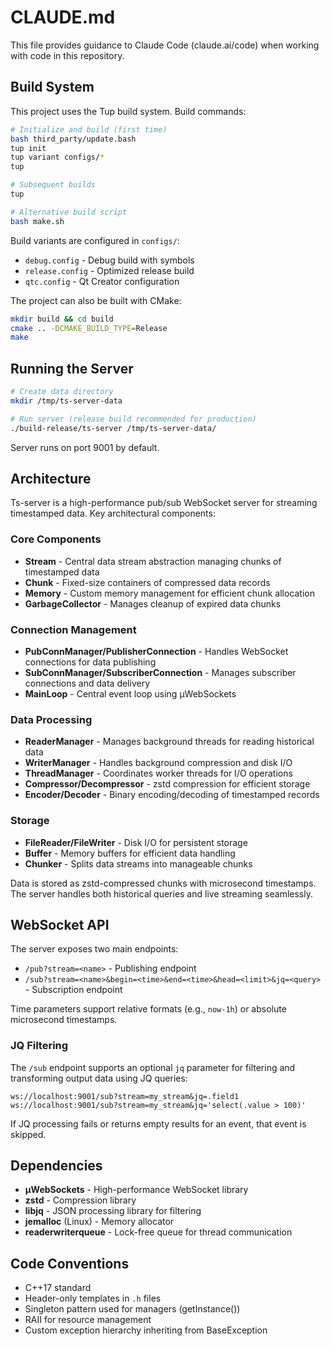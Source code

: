 # CLAUDE.md

This file provides guidance to Claude Code (claude.ai/code) when working with code in this repository.

## Build System

This project uses the Tup build system. Build commands:

```bash
# Initialize and build (first time)
bash third_party/update.bash
tup init
tup variant configs/*
tup

# Subsequent builds
tup

# Alternative build script
bash make.sh
```

Build variants are configured in `configs/`:
- `debug.config` - Debug build with symbols
- `release.config` - Optimized release build
- `qtc.config` - Qt Creator configuration

The project can also be built with CMake:
```bash
mkdir build && cd build
cmake .. -DCMAKE_BUILD_TYPE=Release
make
```

## Running the Server

```bash
# Create data directory
mkdir /tmp/ts-server-data

# Run server (release build recommended for production)
./build-release/ts-server /tmp/ts-server-data/
```

Server runs on port 9001 by default.

## Architecture

Ts-server is a high-performance pub/sub WebSocket server for streaming timestamped data. Key architectural components:

### Core Components

- **Stream** - Central data stream abstraction managing chunks of timestamped data
- **Chunk** - Fixed-size containers of compressed data records
- **Memory** - Custom memory management for efficient chunk allocation
- **GarbageCollector** - Manages cleanup of expired data chunks

### Connection Management

- **PubConnManager/PublisherConnection** - Handles WebSocket connections for data publishing
- **SubConnManager/SubscriberConnection** - Manages subscriber connections and data delivery
- **MainLoop** - Central event loop using µWebSockets

### Data Processing

- **ReaderManager** - Manages background threads for reading historical data
- **WriterManager** - Handles background compression and disk I/O
- **ThreadManager** - Coordinates worker threads for I/O operations
- **Compressor/Decompressor** - zstd compression for efficient storage
- **Encoder/Decoder** - Binary encoding/decoding of timestamped records

### Storage

- **FileReader/FileWriter** - Disk I/O for persistent storage
- **Buffer** - Memory buffers for efficient data handling
- **Chunker** - Splits data streams into manageable chunks

Data is stored as zstd-compressed chunks with microsecond timestamps. The server handles both historical queries and live streaming seamlessly.

## WebSocket API

The server exposes two main endpoints:

- `/pub?stream=<name>` - Publishing endpoint
- `/sub?stream=<name>&begin=<time>&end=<time>&head=<limit>&jq=<query>` - Subscription endpoint

Time parameters support relative formats (e.g., `now-1h`) or absolute microsecond timestamps.

### JQ Filtering

The `/sub` endpoint supports an optional `jq` parameter for filtering and transforming output data using JQ queries:

```
ws://localhost:9001/sub?stream=my_stream&jq=.field1
ws://localhost:9001/sub?stream=my_stream&jq='select(.value > 100)'
```

If JQ processing fails or returns empty results for an event, that event is skipped.

## Dependencies

- **µWebSockets** - High-performance WebSocket library
- **zstd** - Compression library
- **libjq** - JSON processing library for filtering
- **jemalloc** (Linux) - Memory allocator
- **readerwriterqueue** - Lock-free queue for thread communication

## Code Conventions

- C++17 standard
- Header-only templates in `.h` files
- Singleton pattern used for managers (getInstance())
- RAII for resource management
- Custom exception hierarchy inheriting from BaseException